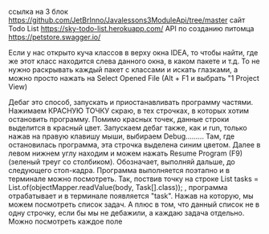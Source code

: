 ссылка на 3 блок https://github.com/JetBrInno/Javalessons3ModuleApi/tree/master
сайт Todo List https://sky-todo-list.herokuapp.com/
API по созданию питомца https://petstore.swagger.io/

Если у нас открыто куча классов в  верху окна IDEA, то чтобы найти, где же этот класс находится слева данного окна, 
в каком пакете и т.д. То не нужно раскрывать каждый пакет с классами и искать глазками, а можно просто нажать 
на Select Opened File (Alt + F1 и выбрать "1 Project View)

Дебаг это способ, запускать и приостанавливать программу частями. Нажимаем  КРАСНУЮ ТОЧКУ скраю, в тех строчках,
в которых хотим остановить программу. Помимо красных точек, данные строки выделится в красный цвет. Запускаем дебаг
также, как и run, только нажав на правую клавишу мыши, выбираем Debug......... Там, где остановилась программа,
эта строчка выделена синим цветом. Далее в левом нижнем углу находим и можем нажать Resume Program (F9)(зеленый треуг
со столбиком). Обозначает, выполняй дальше, до следующего стоп-кадра. Программа выполняется поэтапно и в терминале
можно посмотреть. Так, поствив точку на строке List<Task> tasks = List.of(objectMapper.readValue(body, Task[].class));
, программа отрабатывает и в терминале появляется "task". Нажав на которую, мы можем посмотреть список задач.
А плюс в том, что данный список не в одну строчку, если бы мы не дебажили,
а каждаю задача отдельно. Можно посмотреть каждое поле

